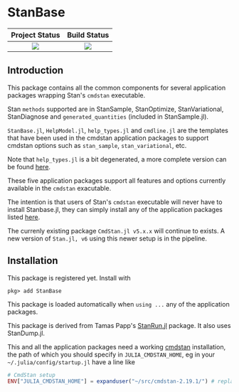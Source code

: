 # StanBase
| **Project Status**          |  **Build Status** |
|:---------------------------:|:-----------------:|
|![][project-status-img] | ![][CI-build] |

[docs-dev-img]: https://img.shields.io/badge/docs-dev-blue.svg
[docs-dev-url]: https://stanjulia.github.io/StanBase.jl/latest

[docs-stable-img]: https://img.shields.io/badge/docs-stable-blue.svg
[docs-stable-url]: https://stanjulia.github.io/StanBase.jl/stable

[CI-build]: https://github.com/stanjulia/StanBase.jl/workflows/CI/badge.svg?branch=master

[issues-url]: https://github.com/stanjulia/StanBase.jl/issues

[project-status-img]: https://img.shields.io/badge/lifecycle-wip-orange.svg

## Introduction

This package contains all the common components for several application packages wrapping Stan's `cmdstan` executable. 

Stan `methods` supported are in StanSample, StanOptimize, StanVariational, StanDiagnose and `generated_quantities` (included in StanSample.jl).

`StanBase.jl`, `HelpModel.jl`, `help_types.jl` and `cmdline.jl` are the templates that have been used in the cmdstan application packages to support cmdstan options such as `stan_sample`, `stan_variational`, etc. 

Note that `help_types.jl` is a bit degenerated, a more complete version can be found [here](https://github.com/StanJulia/StanSample.jl/blob/master/src/stanrun/cmdline.jl).

These five application packages support all features and options currently available in the `cmdstan` exacutable.

The intention is that users of Stan's `cmdstan` executable will never have to install Stanbase.jl, they can simply install any of the application packages listed [here](https://github.com/StanJulia). 

The currenly existing package `CmdStan.jl v5.x.x` will continue to exists. A new version of `Stan.jl, v6` using this newer setup is in the pipeline.

## Installation

This package is registered yet. Install with

```
pkg> add StanBase
```

This package is loaded automatically when `using ...` any of the application packages.

This package is derived from Tamas Papp's [StanRun.jl](https://github.com/tpapp/StanRun.jl) package. It also uses StanDump.jl. 

This and all the application packages need a working [cmdstan](https://mc-stan.org/users/interfaces/cmdstan.html) installation, the path of which you should specify in `JULIA_CMDSTAN_HOME`, eg in your `~/.julia/config/startup.jl` have a line like
```julia
# CmdStan setup
ENV["JULIA_CMDSTAN_HOME"] = expanduser("~/src/cmdstan-2.19.1/") # replace with your path
```
